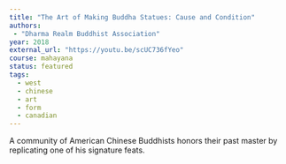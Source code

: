 ```yaml
---
title: "The Art of Making Buddha Statues: Cause and Condition"
authors:
 - "Dharma Realm Buddhist Association"
year: 2018
external_url: "https://youtu.be/scUC736fYeo"
course: mahayana
status: featured
tags:
  - west
  - chinese
  - art
  - form
  - canadian
---
```


A community of American Chinese Buddhists honors their past master by replicating one of his signature feats.
